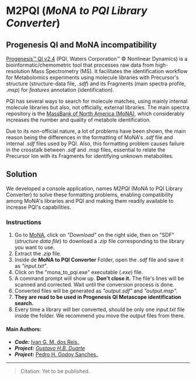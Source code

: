 # M2PQI (_MoNA to PQI Library Converter_)

## Progenesis QI and MoNA incompatibility

[Progenesis™ QI v2.4](https://www.nonlinear.com/progenesis/qi/v2.4/fraq/) (PQI, Waters Corporation™ © Nonlinear Dynamics) is a bioinformatic/chemometric tool that processes raw data from high-resolution Mass Spectrometry (MS). It facilitates the identification workflow for Metabolomics experiments using molecule libraries with Precursor's structure (structure-data file, _.sdf_) and its Fragments (main spectra profile, _.msp_) for _features_ annotation (identification).

PQI has several ways to search for molecule matches, using mainly internal molecule libraries but also, not officially, external libraries. The main spectra repository is the [MassBank of North America (MoNA)](https://mona.fiehnlab.ucdavis.edu/), which considerably increases the number and quality of metabole identification. 

Due to its non-official nature, a lot of problems have been shown, the main reason being the differences in the formatting of MoNA's _.sdf_ file and internal _.sdf_ files used by PQI. Also, this formatting problem causes failure in the crosstalk between _.sdf_ and _.msp_ files, essential to relate the Precursor Ion with its Fragments for identifying unknown metabolites.

## Solution

We developed a console application, names _M2PQI_ (MoNA to PQI Library Converter) to solve these formatting problems, enabling compatibility among MoNA's libraries and PQI and making them readily available to increase PQI's capabilities.

### Instructions
1. Go to [MoNA](https://mona.fiehnlab.ucdavis.edu/downloads), click on _"Download"_ on the right side, then on "SDF" (_structure data file_) to download a _.zip_ file corresponding to the library you want to use.
2. Extract the _.zip_ file.
3. Inside de **MoNA to PQI Converter** Folder, open the _.sdf_ file and save it as _"input.txt"_.
4. Click on the "mona_to_pqi.exe" executable (_.exe_) file.
5. A command prompt will show up. **Don't close it.** The file's lines will be scanned and corrected. Wait until the conversion process is done.
6. Converted files will be generated as _"output.sdf"_ and _"output.msp"_.
7. **They are read to be used in Progenesis QI Metascope identification search.**
9. Every time a library will ber converted, should be only one _input.txt_ file inside the folder. We recommend you move the _output_ files from there.

#### Main Authors:
- _**Code:**_ [Ivan G. M. dos Reis](https://github.com/igmdr/)_
- _**Project:** [Gustavo H.B. Duarte](https://github.com/GustavoHBDuarte/)_
- _**Project:**_ [Pedro H. Godoy Sanches](https://github.com/pedrohgodoys/)_ 
____

> Citation: Yet to be published.

